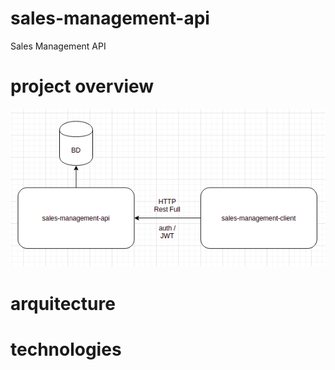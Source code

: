 # sales-management-api
Sales Management API

# project overview 
  <img src="overview.png"/>

# arquitecture 

# technologies 

